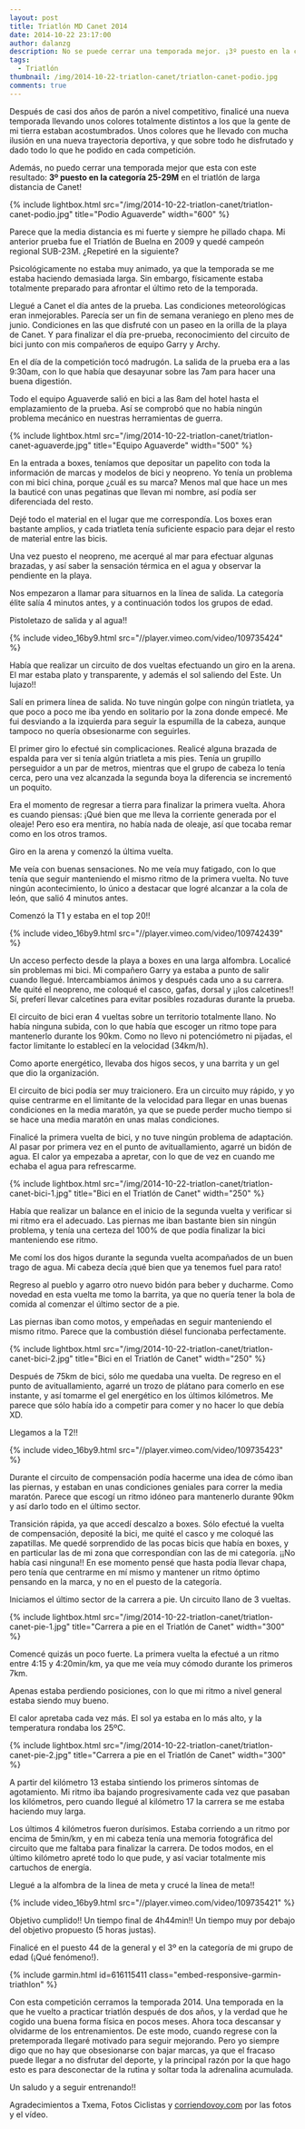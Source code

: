 ```yaml
---
layout: post
title: Triatlón MD Canet 2014
date: 2014-10-22 23:17:00
author: dalanzg
description: No se puede cerrar una temporada mejor. ¡3º puesto en la categoría 25-29M en el triatlón de larga distancia de Canet!
tags:
  - Triatlón
thumbnail: /img/2014-10-22-triatlon-canet/triatlon-canet-podio.jpg
comments: true
---
```


Después de casi dos años de parón a nivel competitivo, finalicé una nueva temporada llevando unos colores totalmente distintos a los que la gente de mi tierra estaban acostumbrados. Unos colores que he llevado con mucha ilusión en una nueva trayectoria deportiva, y que sobre todo he disfrutado y dado todo lo que he podido en cada competición.

Además, no puedo cerrar una temporada mejor que esta con este resultado: **3º puesto en la categoría 25-29M** en el triatlón de larga distancia de Canet!

{% include lightbox.html src="/img/2014-10-22-triatlon-canet/triatlon-canet-podio.jpg" title="Podio Aguaverde" width="600" %}

Parece que la media distancia es mi fuerte y siempre he pillado chapa. Mi anterior prueba fue el Triatlón de Buelna en 2009 y quedé campeón regional SUB-23M. ¿Repetiré en la siguiente?

Psicológicamente no estaba muy animado, ya que la temporada se me estaba haciendo demasiada larga. Sin embargo, físicamente estaba totalmente preparado para afrontar el último reto de la temporada.

Llegué a Canet el día antes de la prueba. Las condiciones meteorológicas eran inmejorables. Parecía ser un fin de semana veraniego en pleno mes de junio. Condiciones en las que disfruté con un paseo en la orilla de la playa de Canet. Y para finalizar el día pre-prueba, reconocimiento del circuito de bici junto con mis compañeros de equipo Garry y Archy.

En el día de la competición tocó madrugón. La salida de la prueba era a las 9:30am, con lo que había que desayunar sobre las 7am para hacer una buena digestión.

Todo el equipo Aguaverde salió en bici a las 8am del hotel hasta el emplazamiento de la prueba. Así se comprobó que no había ningún problema mecánico en nuestras herramientas de guerra.

{% include lightbox.html src="/img/2014-10-22-triatlon-canet/triatlon-canet-aguaverde.jpg" title="Equipo Aguaverde" width="500" %}

En la entrada a boxes, teníamos que depositar un papelito con toda la información de marcas y modelos de bici y neopreno. Yo tenía un problema con mi bici china, porque ¿cuál es su marca? Menos mal que hace un mes la bauticé con unas pegatinas que llevan mi nombre, así podía ser diferenciada del resto.

Dejé todo el material en el lugar que me correspondía. Los boxes eran bastante amplios, y cada triatleta tenía suficiente espacio para dejar el resto de material entre las bicis.

Una vez puesto el neopreno, me acerqué al mar para efectuar algunas brazadas, y así saber la sensación térmica en el agua y observar la pendiente en la playa.

Nos empezaron a llamar para situarnos en la línea de salida. La categoría élite salía 4 minutos antes, y a continuación todos los grupos de edad.

Pistoletazo de salida y al agua!!

{% include video_16by9.html src="//player.vimeo.com/video/109735424" %}

Había que realizar un circuito de dos vueltas efectuando un giro en la arena. El mar estaba plato y transparente, y además el sol saliendo del Este. Un lujazo!!

Salí en primera línea de salida. No tuve ningún golpe con ningún triatleta, ya que poco a poco me iba yendo en solitario por la zona donde empecé. Me fui desviando a la izquierda para seguir la espumilla de la cabeza, aunque tampoco no quería obsesionarme con seguirles.

El primer giro lo efectué sin complicaciones. Realicé alguna brazada de espalda para ver si tenía algún triatleta a mis pies. Tenía un grupillo perseguidor a un par de metros, mientras que el grupo de cabeza lo tenía cerca, pero una vez alcanzada la segunda boya la diferencia se incrementó un poquito.

Era el momento de regresar a tierra para finalizar la primera vuelta. Ahora es cuando piensas: ¡Qué bien que me lleva la corriente generada por el oleaje! Pero eso era mentira, no había nada de oleaje, así que tocaba remar como en los otros tramos.

Giro en la arena y comenzó la última vuelta.

Me veía con buenas sensaciones. No me veía muy fatigado, con lo que tenía que seguir manteniendo el mismo ritmo de la primera vuelta. No tuve ningún acontecimiento, lo único a destacar que logré alcanzar a la cola de león, que salió 4 minutos antes.

Comenzó la T1 y estaba en el top 20!!

{% include video_16by9.html src="//player.vimeo.com/video/109742439" %}

Un acceso perfecto desde la playa a boxes en una larga alfombra. Localicé sin problemas mi bici. Mi compañero Garry ya estaba a punto de salir cuando llegué. Intercambiamos ánimos y después cada uno a su carrera. Me quité el neopreno, me coloqué el casco, gafas, dorsal y ¡¡los calcetines!! Sí, preferí llevar calcetines para evitar posibles rozaduras durante la prueba.

El circuito de bici eran 4 vueltas sobre un territorio totalmente llano. No había ninguna subida, con lo que había que escoger un ritmo tope para mantenerlo durante los 90km. Como no llevo ni potenciómetro ni pijadas, el factor limitante lo establecí en la velocidad (34km/h).

Como aporte energético, llevaba dos higos secos, y una barrita y un gel que dio la organización.

El circuito de bici podía ser muy traicionero. Era un circuito muy rápido, y yo quise centrarme en el limitante de la velocidad para llegar en unas buenas condiciones en la media maratón, ya que se puede perder mucho tiempo si se hace una media maratón en unas malas condiciones.

Finalicé la primera vuelta de bici, y no tuve ningún problema de adaptación. Al pasar por primera vez en el punto de avituallamiento, agarré un bidón de agua. El calor ya empezaba a apretar, con lo que de vez en cuando me echaba el agua para refrescarme.

{% include lightbox.html src="/img/2014-10-22-triatlon-canet/triatlon-canet-bici-1.jpg" title="Bici en el Triatlón de Canet" width="250" %}

Había que realizar un balance en el inicio de la segunda vuelta y verificar si mi ritmo era el adecuado. Las piernas me iban bastante bien sin ningún problema, y tenía una certeza del 100% de que podía finalizar la bici manteniendo ese ritmo.

Me comí los dos higos durante la segunda vuelta acompañados de un buen trago de agua. Mi cabeza decía ¡qué bien que ya tenemos fuel para rato!

Regreso al pueblo y agarro otro nuevo bidón para beber y ducharme. Como novedad en esta vuelta me tomo la barrita, ya que no quería tener la bola de comida al comenzar el último sector de a pie.

Las piernas iban como motos, y empeñadas en seguir manteniendo el mismo ritmo. Parece que la combustión diésel funcionaba perfectamente.

{% include lightbox.html src="/img/2014-10-22-triatlon-canet/triatlon-canet-bici-2.jpg" title="Bici en el Triatlón de Canet" width="250" %}

Después de 75km de bici, sólo me quedaba una vuelta. De regreso en el punto de avituallamiento, agarré un trozo de plátano para comerlo en ese instante, y así tomarme el gel energético en los últimos kilómetros. Me parece que sólo había ido a competir para comer y no hacer lo que debía XD.

Llegamos a la T2!!

{% include video_16by9.html src="//player.vimeo.com/video/109735423" %}

Durante el circuito de compensación podía hacerme una idea de cómo iban las piernas, y estaban en unas condiciones geniales para correr la media maratón. Parece que escogí un ritmo idóneo para mantenerlo durante 90km y así darlo todo en el último sector.

Transición rápida, ya que accedí descalzo a boxes. Sólo efectué la vuelta de compensación, deposité la bici, me quité el casco y me coloqué las zapatillas. Me quedé sorprendido de las pocas bicis que había en boxes, y en particular las de mi zona que correspondían con las de mi categoría. ¡¡No había casi ninguna!! En ese momento pensé que hasta podía llevar chapa, pero tenía que centrarme en mí mismo y mantener un ritmo óptimo pensando en la marca, y no en el puesto de la categoría.

Iniciamos el último sector de la carrera a pie. Un circuito llano de 3 vueltas.

{% include lightbox.html src="/img/2014-10-22-triatlon-canet/triatlon-canet-pie-1.jpg" title="Carrera a pie en el Triatlón de Canet" width="300" %}

Comencé quizás un poco fuerte. La primera vuelta la efectué a un ritmo entre 4:15 y 4:20min/km, ya que me veía muy cómodo durante los primeros 7km.

Apenas estaba perdiendo posiciones, con lo que mi ritmo a nivel general estaba siendo muy bueno.

El calor apretaba cada vez más. El sol ya estaba en lo más alto, y la temperatura rondaba los 25ºC.

{% include lightbox.html src="/img/2014-10-22-triatlon-canet/triatlon-canet-pie-2.jpg" title="Carrera a pie en el Triatlón de Canet" width="300" %}

A partir del kilómetro 13 estaba sintiendo los primeros síntomas de agotamiento. Mi ritmo iba bajando progresivamente cada vez que pasaban los kilómetros, pero cuando llegué al kilómetro 17 la carrera se me estaba haciendo muy larga.

Los últimos 4 kilómetros fueron durísimos. Estaba corriendo a un ritmo por encima de 5min/km, y en mi cabeza tenía una memoria fotográfica del circuito que me faltaba para finalizar la carrera. De todos modos, en el último kilómetro apreté todo lo que pude, y así vaciar totalmente mis cartuchos de energía.

Llegué a la alfombra de la linea de meta y crucé la línea de meta!!

{% include video_16by9.html src="//player.vimeo.com/video/109735421" %}

Objetivo cumplido!! Un tiempo final de 4h44min!! Un tiempo muy por debajo del objetivo propuesto (5 horas justas).

Finalicé en el puesto 44 de la general y el 3º en la categoría de mi grupo de edad (¡Qué fenómeno!).

{% include garmin.html id=616115411 class="embed-responsive-garmin-triathlon" %}

Con esta competición cerramos la temporada 2014. Una temporada en la que he vuelto a practicar triatlón después de dos años, y la verdad que he cogido una buena forma física en pocos meses. Ahora toca descansar y olvidarme de los entrenamientos. De este modo, cuando regrese con la pretemporada llegaré motivado para seguir mejorando. Pero yo siempre digo que no hay que obsesionarse con bajar marcas, ya que el fracaso puede llegar a no disfrutar del deporte, y la principal razón por la que hago esto es para desconectar de la rutina y soltar toda la adrenalina acumulada.

Un saludo y a seguir entrenando!!

Agradecimientos a Txema, Fotos Ciclistas y [corriendovoy.com](http://corriendovoy.com/) por las fotos y el vídeo.
